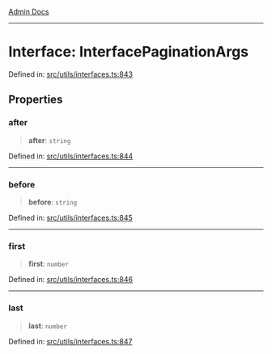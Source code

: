 [Admin Docs](/)

***

# Interface: InterfacePaginationArgs

Defined in: [src/utils/interfaces.ts:843](https://github.com/PalisadoesFoundation/talawa-admin/blob/main/src/utils/interfaces.ts#L843)

## Properties

### after

> **after**: `string`

Defined in: [src/utils/interfaces.ts:844](https://github.com/PalisadoesFoundation/talawa-admin/blob/main/src/utils/interfaces.ts#L844)

***

### before

> **before**: `string`

Defined in: [src/utils/interfaces.ts:845](https://github.com/PalisadoesFoundation/talawa-admin/blob/main/src/utils/interfaces.ts#L845)

***

### first

> **first**: `number`

Defined in: [src/utils/interfaces.ts:846](https://github.com/PalisadoesFoundation/talawa-admin/blob/main/src/utils/interfaces.ts#L846)

***

### last

> **last**: `number`

Defined in: [src/utils/interfaces.ts:847](https://github.com/PalisadoesFoundation/talawa-admin/blob/main/src/utils/interfaces.ts#L847)

